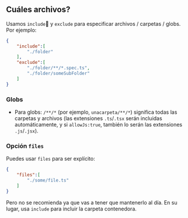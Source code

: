## Cuáles archivos?

Usamos `include` y `exclude` para especificar archivos / carpetas / globs. Por ejemplo: 


```json
{
    "include":[
        "./folder"
    ],
    "exclude":[
        "./folder/**/*.spec.ts",
        "./folder/someSubFolder"
    ]
}
```

### Globs

* Para globs: `/**/*` (por ejemplo, `unacarpeta/**/*`) significa todas las carpetas y archivos (las extensiones `.ts`/`.tsx` serán incluidas automáticamente, y si `allowJs:true`, también lo serán las extensiones `.js`/`.jsx`).

### Opción `files`
Puedes usar `files` para ser explícito:

```json
{
    "files":[
        "./some/file.ts"
    ]
}
```

Pero no se recomienda ya que vas a tener que mantenerlo al día. En su lugar, usa `include` para incluir la carpeta contenedora.
